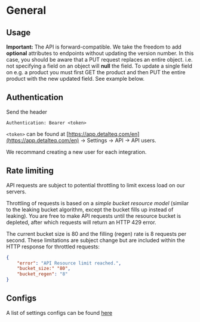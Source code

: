 # General

## Usage

**Important:** The API is forward-compatible. We take the freedom to add **optional** attributes to endpoints without updating the version number. In this case, you should be aware that a PUT request replaces an entire object. i.e. not specifying a field on an object will **null** the field. To update a single field on e.g. a product you must first GET the product and then PUT the entire product with the new updated field. See example below.

## Authentication

Send the header

`Authentication: Bearer <token>`

`<token>` can be found at [https://app.detalteq.com/en](https://app.detalteq.com/en) -> Settings -> API -> API users.

We recommand creating a new user for each integration.

## Rate limiting

API requests are subject to potential throttling to limit excess load on our servers.

Throttling of requests is based on a _simple bucket resource model_ (similar to the leaking bucket algorithm, except the bucket fills up instead of leaking). You are free to make API requests until the resource bucket is depleted, after which requests will return an HTTP 429 error.

The current bucket size is 80 and the filling (regen) rate is 8 requests per second. These limitations are subject change but are included within the HTTP response for throttled requests:

```json
{
    "error": "API Resource limit reached.",
    "bucket_size:" "80",
    "bucket_regen": "8"
}
```

## Configs

A list of settings configs can be found [here](https://app.deltateq.com/doc/api/configs.php)
